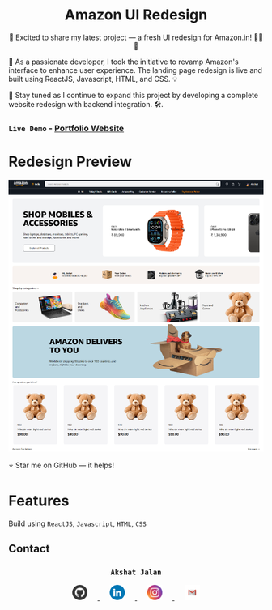<h1 align="center">Amazon UI Redesign</h1>

<p align="center">🚀 Excited to share my latest project — a fresh UI redesign for Amazon.in! 👨‍💻✨

🌟 As a passionate developer, I took the initiative to revamp Amazon's interface to enhance user experience. The landing page redesign is live and built using ReactJS, Javascript, HTML, and CSS. 💡

🎯 Stay tuned as I continue to expand this project by developing a complete website redesign with backend integration. 🛠️.<p>

### <code>Live Demo</code> - **[Portfolio Website](https://akshatjalan.github.io/devfolio/)**

# Redesign Preview

 ![Alt text](https://github.com/Akshatjalan/Amazon-UI-Redesign/blob/main/src/assets/redesignMock.png?raw=true "Main Page")

:star:  Star me on GitHub — it helps!

# Features
Build using `ReactJS`, `Javascript`, `HTML`, `CSS`

## Contact 
 <h3 align="center">
  <code> Akshat Jalan </code>
</h3>
  <p align="center"> 

  <a href="https://github.com/Akshatjalan">
    <img src="https://github.com/Akshatjalan/akshat/blob/master/Color/Github.svg" width="30" height="30" hspace="20">
  </a>

  <a href="https://www.linkedin.com/in/akshat-jalan/">
    <img src="https://github.com/Akshatjalan/akshat/blob/master/Color/LinkedIN.svg" width="30" height="30" hspace="20">
  </a>

  <a href="https://www.instagram.com/akshatxjalan/">
    <img src="https://github.com/Akshatjalan/akshat/blob/master/Color/Instagram.svg" width="30" height="30" hspace="20">
  </a>
    <a href="mailto:jalanakshat2@gmail.com">
    <img src="https://github.com/Akshatjalan/akshat/blob/master/Color/Gmail.svg"  width="30" height="30" hspace="20">
  </a>

</p>
